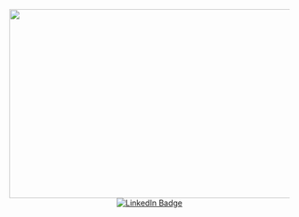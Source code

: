 <div id="header" align="center">
  <img src="https://media.giphy.com/media/f3iwJFOVOwuy7K6FFw/giphy.gif" width="600" height="340"/>


  <div id="badges">
    <a href="https://www.linkedin.com/in/aydinbagiyev/">
      <img src="https://img.shields.io/badge/LinkedIn-blue?style=for-the-badge&logo=linkedin&logoColor=white" alt="LinkedIn Badge"/>
<!--     </a>
    <a href="your-youtube-URL">
      <img src="https://img.shields.io/badge/YouTube-red?style=for-the-badge&logo=youtube&logoColor=white" alt="Youtube Badge"/>
    </a>
    <a href="your-twitter-URL">
      <img src="https://img.shields.io/badge/Twitter-blue?style=for-the-badge&logo=twitter&logoColor=white" alt="Twitter Badge"/>
    </a> -->
  </div>
    
  <img src="https://komarev.com/ghpvc/?username=rarblack&style=flat-square&color=blue" alt=""/>
</div>
